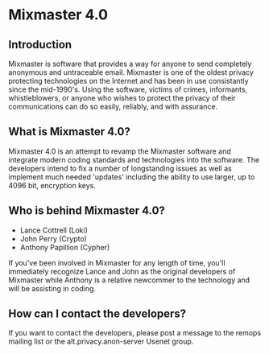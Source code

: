 Mixmaster 4.0
=============

Introduction
------------

Mixmaster is software that provides a way for anyone to send completely anonymous and untraceable email.  Mixmaster is one of the oldest privacy protecting technologies on the Internet and has been in use consistantly since the mid-1990's. Using the software, victims of crimes, informants, whistleblowers, or anyone who wishes to protect the privacy of their communications can do so easily, reliably, and with assurance.

What is Mixmaster 4.0?
----------------------

Mixmaster 4.0 is an attempt to revamp the Mixmaster software and integrate modern coding standards and technologies into the software. The developers intend to fix a number of longstanding issues as well as implement much needed 'updates' including the ability to use larger, up to 4096 bit, encryption keys.

Who is behind Mixmaster 4.0?
----------------------------

- Lance Cottrell (Loki)
- John Perry (Crypto)
- Anthony Papillion (Cypher)

If you've been involved in Mixmaster for any length of time, you'll immediately recognize Lance and John as the original developers of Mixmaster while Anthony is a relative newcommer to the technology and will be assisting in coding.

How can I contact the developers?
---------------------------------

If you want to contact the developers, please post a message to the remops mailing list or the alt.privacy.anon-server Usenet group.
